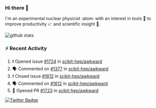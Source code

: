### Hi there 👋 

I'm an experimental nuclear physicist :atom: with an interest in tools :wrench: to improve productivity :chart_with_upwards_trend: and scientific insight :telescope:.

![github stats](https://github-readme-stats.vercel.app/api?username=agoose77&show_icons=true&hide_rank=true&hide_title=true&bg_color=30,e76445,904e95&text_color=efe3ec&icon_color=efe3ec)
<!--
**agoose77/agoose77** is a ✨ _special_ ✨ repository because its `README.md` (this file) appears on your GitHub profile.

Here are some ideas to get you started:

- 🔭 I’m currently working on ...
- 🌱 I’m currently learning ...
- 👯 I’m looking to collaborate on ...
- 🤔 I’m looking for help with ...
- 💬 Ask me about ...
- 📫 How to reach me: ...
- 😄 Pronouns: ...
- ⚡ Fun fact: ...
-->

### :zap: Recent Activity
<!--START_SECTION:activity-->
1. ❗️ Opened issue [#1724](https://github.com/scikit-hep/awkward/issues/1724) in [scikit-hep/awkward](https://github.com/scikit-hep/awkward)
2. 🗣 Commented on [#1377](https://github.com/scikit-hep/awkward/issues/1377) in [scikit-hep/awkward](https://github.com/scikit-hep/awkward)
3. ❗️ Closed issue [#1612](https://github.com/scikit-hep/awkward/issues/1612) in [scikit-hep/awkward](https://github.com/scikit-hep/awkward)
4. 🗣 Commented on [#1612](https://github.com/scikit-hep/awkward/issues/1612) in [scikit-hep/awkward](https://github.com/scikit-hep/awkward)
5. 💪 Opened PR [#1723](https://github.com/scikit-hep/awkward/pull/1723) in [scikit-hep/awkward](https://github.com/scikit-hep/awkward)
<!--END_SECTION:activity-->


[![Twitter Badge](https://img.shields.io/twitter/follow/agoose77?style=flat-square&logo=Twitter&logoColor=white&color=cornflowerblue)](https://twitter.com/agoose77)
